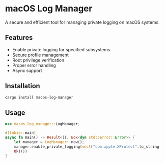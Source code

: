 # macOS Log Manager

A secure and efficient tool for managing private logging on macOS systems.

## Features

- Enable private logging for specified subsystems
- Secure profile management
- Root privilege verification
- Proper error handling
- Async support

## Installation

```bash
cargo install macos-log-manager
```

## Usage

```rust
use macos_log_manager::LogManager;

#[tokio::main]
async fn main() -> Result<(), Box<dyn std::error::Error>> {
    let manager = LogManager::new();
    manager.enable_private_logging(vec!["com.apple.XProtect".to_string()]).await?;
    Ok(())
}
```